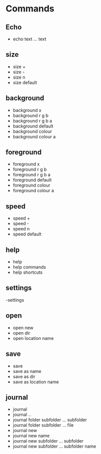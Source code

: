 # Commands

## Echo
- echo text ... text

## size
- size +
- size -
- size n
- size default

## background
- background x
- background r g b
- background r g b a
- background default
- background colour 
- background colour a

## foreground
- foreground x
- foreground r g b
- foreground r g b a
- foreground default
- foreground colour 
- foreground colour a

## speed
- speed +
- speed -
- speed n
- speed default

## help
- help
- help commands
- help shortcuts

## settings
-settings

## open
- open new
- open dir
- open location name

## save
- save
- save as name
- save as dir
- save as location name

## journal
- journal
- journal ..
- journal folder subfolder ... subfolder
- journal folder subfolder ... file
- journal new
- journal new name
- journal new subfolder ... subfolder
- journal new subfolder ... subfolder name